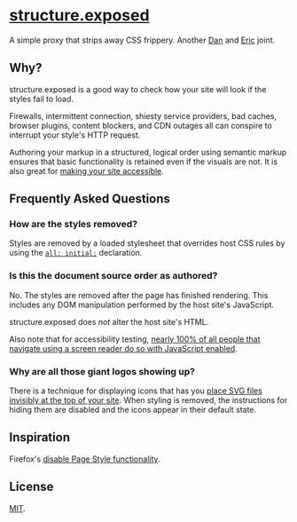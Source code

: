 # [structure.exposed](http://structure.exposed/)

A simple proxy that strips away CSS frippery. Another [Dan](https://twitter.com/mclaughlin) and [Eric](https://twitter.com/ericwbailey) joint.

## Why?

structure.exposed is a good way to check how your site will look if the styles fail to load.

Firewalls, intermittent connection, shiesty service providers, bad caches, browser plugins, content blockers, and CDN outages all can conspire to interrupt your style's HTTP request. 

Authoring your markup in a structured, logical order using semantic markup ensures that basic functionality is retained even if the visuals are not. It is also great for [making your site accessible](http://a11yproject.com/posts/navigate-using-just-your-keyboard/).


## Frequently Asked Questions

### How are the styles removed?

Styles are removed by a loaded stylesheet that overrides host CSS rules by using the [`all: initial;`](http://www.brucelawson.co.uk/2014/css-all-initial-to-prevent-widgets-inheriting-css-from-a-host-page/) declaration.

### Is this the document source order as authored?

No. The styles are removed after the page has finished rendering. This includes any DOM manipulation performed by the host site's JavaScript. 

structure.exposed does *not* alter the host site's HTML.

Also note that for accessibility testing, [nearly 100% of all people that navigate using a screen reader do so with JavaScript enabled](http://a11yproject.com/posts/myth-screen-readers-dont-use-javascript/). 

### Why are all those giant logos showing up?

There is a technique for displaying icons that has you [place SVG files invisibly at the top of your site](https://css-tricks.com/using-svg/). When styling is removed, the instructions for hiding them are disabled and the icons appear in their default state.


## Inspiration

Firefox's [disable Page Style functionality](https://developer.yahoo.com/blogs/ydn/temporarily-disable-css-testing-53538.html).


## License

[MIT](https://raw.githubusercontent.com/danielsmc/structure-exposed/master/LICENSE).
